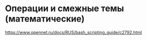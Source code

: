 # Операции и смежные темы (математические)

https://www.opennet.ru/docs/RUS/bash_scripting_guide/c2792.html